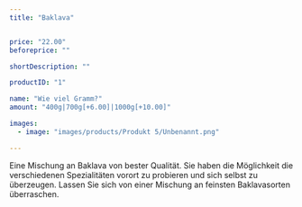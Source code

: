 ```yaml
---
title: "Baklava"


price: "22.00"
beforeprice: ""

shortDescription: ""

productID: "1"

name: "Wie viel Gramm?"
amount: "400g|700g[+6.00]|1000g[+10.00]"

images:
  - image: "images/products/Produkt 5/Unbenannt.png"

---
```


Eine Mischung an Baklava von bester Qualität. Sie haben die Möglichkeit die verschiedenen Spezialitäten vorort zu probieren und sich selbst zu überzeugen. Lassen Sie sich von einer Mischung an feinsten Baklavasorten überraschen.